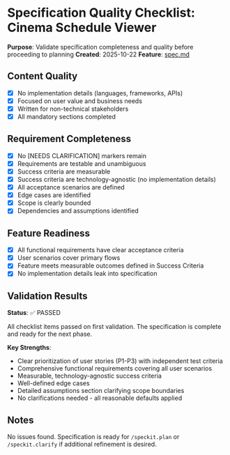 # Specification Quality Checklist: Cinema Schedule Viewer

**Purpose**: Validate specification completeness and quality before proceeding to planning
**Created**: 2025-10-22
**Feature**: [spec.md](../spec.md)

## Content Quality

- [x] No implementation details (languages, frameworks, APIs)
- [x] Focused on user value and business needs
- [x] Written for non-technical stakeholders
- [x] All mandatory sections completed

## Requirement Completeness

- [x] No [NEEDS CLARIFICATION] markers remain
- [x] Requirements are testable and unambiguous
- [x] Success criteria are measurable
- [x] Success criteria are technology-agnostic (no implementation details)
- [x] All acceptance scenarios are defined
- [x] Edge cases are identified
- [x] Scope is clearly bounded
- [x] Dependencies and assumptions identified

## Feature Readiness

- [x] All functional requirements have clear acceptance criteria
- [x] User scenarios cover primary flows
- [x] Feature meets measurable outcomes defined in Success Criteria
- [x] No implementation details leak into specification

## Validation Results

**Status**: ✅ PASSED

All checklist items passed on first validation. The specification is complete and ready for the next phase.

**Key Strengths**:
- Clear prioritization of user stories (P1-P3) with independent test criteria
- Comprehensive functional requirements covering all user scenarios
- Measurable, technology-agnostic success criteria
- Well-defined edge cases
- Detailed assumptions section clarifying scope boundaries
- No clarifications needed - all reasonable defaults applied

## Notes

No issues found. Specification is ready for `/speckit.plan` or `/speckit.clarify` if additional refinement is desired.
